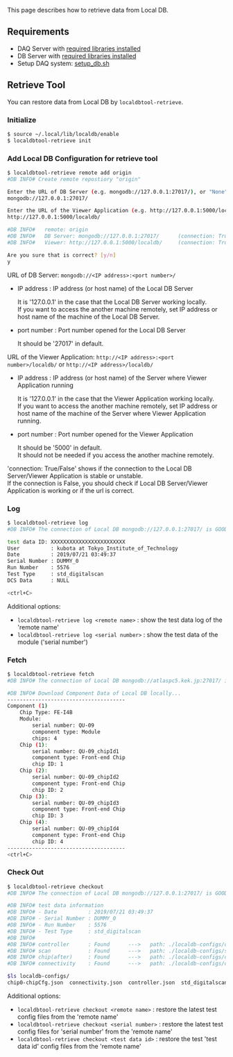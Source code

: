 This page describes how to retrieve data from Local DB.

## Requirements

- DAQ Server with [required libraries installed](https://github.com/jlab-hep/Yarr/wiki/Installation)
- DB Server with [required libraries installed](https://github.com/jlab-hep/Yarr/wiki/Installation)
- Setup DAQ system: [setup_db.sh](https://github.com/jlab-hep/Yarr/wiki/Setup-DAQ-Server)

## Retrieve Tool

You can restore data from Local DB by `localdbtool-retrieve`.

### Initialize

   ```bash
   $ source ~/.local/lib/localdb/enable
   $ localdbtool-retrieve init
   ```

### Add Local DB Configuration for retrieve tool

   ```bash
   $ localdbtool-retrieve remote add origin
   #DB INFO# Create remote repostiory "origin"

   Enter the URL of DB Server (e.g. mongodb://127.0.0.1:27017/), or "None" if not to be set.
   mongodb://127.0.0.1:27017/

   Enter the URL of the Viewer Application (e.g. http://127.0.0.1:5000/localdb/), or "None" if not to be set.
   http://127.0.0.1:5000/localdb/

   #DB INFO#   remote: origin
   #DB INFO#   DB Server: mongodb://127.0.0.1:27017/      (connection: True)
   #DB INFO#   Viewer: http://127.0.0.1:5000/localdb/     (connection: True) 

   Are you sure that is correct? [y/n]
   y
   ```

   URL of DB Server: `mongodb://<IP address>:<port number>/`

   - IP address : IP address (or host name) of the Local DB Server
 
     It is '127.0.0.1' in the case that the Local DB Server working locally.<br>
     If you want to access the another machine remotely, set IP address or host name of the machine of the Local DB Server.

   - port number : Port number opened for the Local DB Server

     It should be '27017' in default.<br>

   URL of the Viewer Application: `http://<IP address>:<port number>/localdb/` or `http://<IP address>/localdb/`

   - IP address : IP address (or host name) of the Server where Viewer Application running
 
     It is '127.0.0.1' in the case that the Viewer Application working locally.<br>
     If you want to access the another machine remotely, set IP address or host name of the machine of the Server where Viewer Application running.

   - port number : Port number opened for the Viewer Application

     It should be '5000' in default.<br>
     It should not be needed if you access the another machine remotely.

   'connection: True/False' shows if the connection to the Local DB Server/Viewer Application is stable or unstable. <br>
   If the connection is False, you should check if Local DB Server/Viewer Application is working or if the url is correct.

### Log

   ```bash
   $ localdbtool-retrieve log
   #DB INFO# The connection of Local DB mongodb://127.0.0.1:27017/ is GOOD.
   
   test data ID: XXXXXXXXXXXXXXXXXXXXXXXX 
   User          : kubota at Tokyo_Institute_of_Technology
   Date          : 2019/07/21 03:49:37
   Serial Number : DUMMY_0
   Run Number    : 5576
   Test Type     : std_digitalscan
   DCS Data      : NULL

   <ctrl+C>
   ```
   Additional options:
   - `localdbtool-retrieve log <remote name>` : show the test data log of the 'remote name'
   - `localdbtool-retrieve log <serial number>` : show the test data of the module ('serial number')

### Fetch

   ```bash
   $ localdbtool-retrieve fetch
   #DB INFO# The connection of Local DB mongodb://atlaspc5.kek.jp:27017/ is GOOD.
   
   #DB INFO# Download Component Data of Local DB locally...
   --------------------------------------
   Component (1)
       Chip Type: FE-I4B
       Module:
           serial number: QU-09
           component type: Module
           chips: 4
       Chip (1):
           serial number: QU-09_chipId1
           component type: Front-end Chip
           chip ID: 1
       Chip (2):
           serial number: QU-09_chipId2
           component type: Front-end Chip
           chip ID: 2
       Chip (3):
           serial number: QU-09_chipId3
           component type: Front-end Chip
           chip ID: 3
       Chip (4):
           serial number: QU-09_chipId4
           component type: Front-end Chip
           chip ID: 4
   --------------------------------------
   <ctrl+C>
   ```

### Check Out

   ```bash
   $ localdbtool-retrieve checkout 
   #DB INFO# The connection of Local DB mongodb://127.0.0.1:27017/ is GOOD.

   #DB INFO# test data information
   #DB INFO# - Date          : 2019/07/21 03:49:37
   #DB INFO# - Serial Number : DUMMY_0
   #DB INFO# - Run Number    : 5576
   #DB INFO# - Test Type     : std_digitalscan
   #DB INFO# 
   #DB INFO# controller      : Found      --->   path: ./localdb-configs/controller.json
   #DB INFO# scan            : Found      --->   path: ./localdb-configs/std_digitalscan.json
   #DB INFO# chip(after)     : Found      --->   path: ./localdb-configs/chip0-chipCfg.json
   #DB INFO# connectivity    : Found      --->   path: ./localdb-configs/connectivity.json

   $ls localdb-configs/
   chip0-chipCfg.json  connectivity.json  controller.json  std_digitalscan.json
   ```
   Additional options:
   - `localdbtool-retrieve checkout <remote name>` : restore the latest test config files from the 'remote name'
   - `localdbtool-retrieve checkout <serial number>` : restore the latest test config files for 'serial number' from the 'remote name'
   - `localdbtool-retrieve checkout <test data id>` : restore the test 'test data id' config files from the 'remote name'


